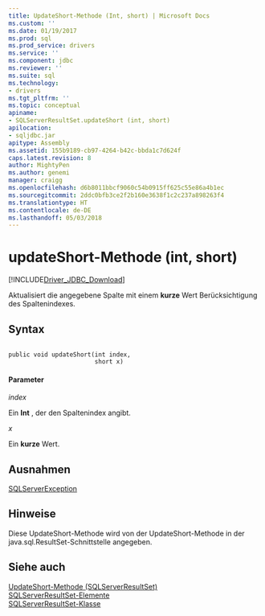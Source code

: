 ```yaml
---
title: UpdateShort-Methode (Int, short) | Microsoft Docs
ms.custom: ''
ms.date: 01/19/2017
ms.prod: sql
ms.prod_service: drivers
ms.service: ''
ms.component: jdbc
ms.reviewer: ''
ms.suite: sql
ms.technology:
- drivers
ms.tgt_pltfrm: ''
ms.topic: conceptual
apiname:
- SQLServerResultSet.updateShort (int, short)
apilocation:
- sqljdbc.jar
apitype: Assembly
ms.assetid: 155b9189-cb97-4264-b42c-bbda1c7d624f
caps.latest.revision: 8
author: MightyPen
ms.author: genemi
manager: craigg
ms.openlocfilehash: d6b8011bbcf9060c54b0915ff625c55e86a4b1ec
ms.sourcegitcommit: 2ddc0bfb3ce2f2b160e3638f1c2c237a898263f4
ms.translationtype: HT
ms.contentlocale: de-DE
ms.lasthandoff: 05/03/2018
---
```

# <a name="updateshort-method-int-short"></a>updateShort-Methode (int, short)
[!INCLUDE[Driver_JDBC_Download](../../../includes/driver_jdbc_download.md)]

  Aktualisiert die angegebene Spalte mit einem **kurze** Wert Berücksichtigung des Spaltenindexes.  
  
## <a name="syntax"></a>Syntax  
  
```  
  
public void updateShort(int index,  
                        short x)  
```  
  
#### <a name="parameters"></a>Parameter  
 *index*  
  
 Ein **Int** , der den Spaltenindex angibt.  
  
 *x*  
  
 Ein **kurze** Wert.  
  
## <a name="exceptions"></a>Ausnahmen  
 [SQLServerException](../../../connect/jdbc/reference/sqlserverexception-class.md)  
  
## <a name="remarks"></a>Hinweise  
 Diese UpdateShort-Methode wird von der UpdateShort-Methode in der java.sql.ResultSet-Schnittstelle angegeben.  
  
## <a name="see-also"></a>Siehe auch  
 [UpdateShort-Methode &#40;SQLServerResultSet&#41;](../../../connect/jdbc/reference/updateshort-method-sqlserverresultset.md)   
 [SQLServerResultSet-Elemente](../../../connect/jdbc/reference/sqlserverresultset-members.md)   
 [SQLServerResultSet-Klasse](../../../connect/jdbc/reference/sqlserverresultset-class.md)  
  
  
